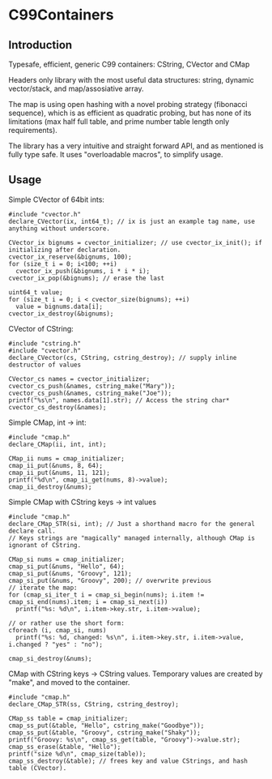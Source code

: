 # C99Containers

Introduction
------------
Typesafe, efficient, generic C99 containers: CString, CVector and CMap

Headers only library with the most useful data structures: string, dynamic vector/stack, and map/assosiative array.

The map is using open hashing with a novel probing strategy (fibonacci sequence), which is as efficient as quadratic probing, but has none of its limitations (max half full table, and prime number table length only requirements).

The library has a very intuitive and straight forward API, and as mentioned is fully type safe. It uses "overloadable macros", to simplify usage.

Usage
-----
Simple CVector of 64bit ints:
```
#include "cvector.h"
declare_CVector(ix, int64_t); // ix is just an example tag name, use anything without underscore.

CVector_ix bignums = cvector_initializer; // use cvector_ix_init(); if initializing after declaration.
cvector_ix_reserve(&bignums, 100);
for (size_t i = 0; i<100; ++i)
  cvector_ix_push(&bignums, i * i * i);
cvector_ix_pop(&bignums); // erase the last

uint64_t value;
for (size_t i = 0; i < cvector_size(bignums); ++i)
  value = bignums.data[i];
cvector_ix_destroy(&bignums);
```
CVector of CString:
```
#include "cstring.h"
#include "cvector.h"
declare_CVector(cs, CString, cstring_destroy); // supply inline destructor of values

CVector_cs names = cvector_initializer;
cvector_cs_push(&names, cstring_make("Mary"));
cvector_cs_push(&names, cstring_make("Joe"));
printf("%s\n", names.data[1].str); // Access the string char*
cvector_cs_destroy(&names);
```
Simple CMap, int -> int:
```
#include "cmap.h"
declare_CMap(ii, int, int);

CMap_ii nums = cmap_initializer;
cmap_ii_put(&nums, 8, 64);
cmap_ii_put(&nums, 11, 121);
printf("%d\n", cmap_ii_get(nums, 8)->value);
cmap_ii_destroy(&nums);
```
Simple CMap with CString keys -> int values
```
#include "cmap.h"
declare_CMap_STR(si, int); // Just a shorthand macro for the general declare call.
// Keys strings are "magically" managed internally, although CMap is ignorant of CString.

CMap_si nums = cmap_initializer;
cmap_si_put(&nums, "Hello", 64);
cmap_si_put(&nums, "Groovy", 121);
cmap_si_put(&nums, "Groovy", 200); // overwrite previous
// iterate the map:
for (cmap_si_iter_t i = cmap_si_begin(nums); i.item != cmap_si_end(nums).item; i = cmap_si_next(i))
  printf("%s: %d\n", i.item->key.str, i.item->value);

// or rather use the short form:
cforeach (i, cmap_si, nums)
  printf("%s: %d, changed: %s\n", i.item->key.str, i.item->value, i.changed ? "yes" : "no");

cmap_si_destroy(&nums);
```
CMap with CString keys -> CString values. Temporary values are created by "make", and moved to the container.
```
#include "cmap.h"
declare_CMap_STR(ss, CString, cstring_destroy); 

CMap_ss table = cmap_initializer;
cmap_ss_put(&table, "Hello", cstring_make("Goodbye"));
cmap_ss_put(&table, "Groovy", cstring_make("Shaky"));
printf("Groovy: %s\n", cmap_ss_get(table, "Groovy")->value.str);
cmap_ss_erase(&table, "Hello");
printf("size %d\n", cmap_size(table));
cmap_ss_destroy(&table); // frees key and value CStrings, and hash table (CVector).
```
